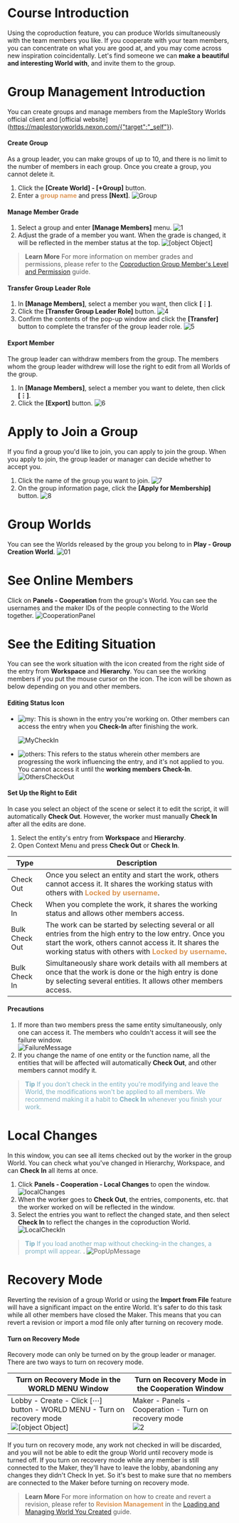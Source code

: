 # Course Introduction
Using the coproduction feature, you can produce Worlds simultaneously with the team members you like. If you cooperate with your team members, you can concentrate on what you are good at, and you may come across new inspiration coincidentally. Let's find someone we can **make a beautiful and interesting World with**, and invite them to the group.

# Group Management Introduction
You can create groups and manage members from the MapleStory Worlds official client and [official website] (https://maplestoryworlds.nexon.com/{"target":"_self"}).

#### Create Group
As a group leader, you can make groups of up to 10, and there is no limit to the number of members in each group. Once you create a group, you cannot delete it.

1. Click the **[Create World] - [+Group]** button.
2. Enter a <span style="color: #dc9656">**group name**</span> and press **[Next]**.
![Group](https://mod-file.dn.nexoncdn.co.kr/bbs/167513379650406311e8f72c0493a86951a6e935da33a.png "Group")

#### Manage Member Grade
1. Select a group and enter **[Manage Members]** menu.
    ![1](https://mod-file.dn.nexoncdn.co.kr/bbs/1727174076420d57018417c0e4b4f93c2cfe292799716.png "1")
2. Adjust the grade of a member you want. When the grade is changed, it will be reflected in the member status at the top.
    ![[object Object]](https://mod-file.dn.nexoncdn.co.kr/bbs/17531767509424ea689a4dd0c4ae9843932825a33b5c3.png "3")

> <span style="color: #585858">**Learn More**
> For more information on member grades and permissions, please refer to the [Coproduction Group Member's Level and Permission](/docs/?postId=1077{"target":"_self"}) guide.</span>

#### Transfer Group Leader Role
1. In **[Manage Members]**, select a member you want, then click **[⋮]**.
2. Click the **[Transfer Group Leader Role]** button.
    ![4](https://mod-file.dn.nexoncdn.co.kr/bbs/172717609363590f8c533a23441f6977fe8215ff09eb3.png "4")
3. Confirm the contents of the pop-up window and click the **[Transfer]** button to complete the transfer of the group leader role.
    ![5](https://mod-file.dn.nexoncdn.co.kr/bbs/1727175648637ad9c1a0ff3b34f5eb9a177016b245b3d.png "5")

#### Export Member
The group leader can withdraw members from the group. The members whom the group leader withdrew will lose the right to edit from all Worlds of the group.
1. In **[Manage Members]**, select a member you want to delete, then click **[⋮]**.
2. Click the **[Export]** button.
![6](https://mod-file.dn.nexoncdn.co.kr/bbs/17271761900545ff4e27da12e494fb76a57641ae15a19.png "6")

# Apply to Join a Group
If you find a group you'd like to join, you can apply to join the group. When you apply to join, the group leader or manager can decide whether to accept you.
1. Click the name of the group you want to join.
    ![7](https://mod-file.dn.nexoncdn.co.kr/bbs/1727177359609639ecf225b55453d81b2fa435b4952c3.png "7")
2. On the group information page, click the **[Apply for Membership]** button.
    ![8](https://mod-file.dn.nexoncdn.co.kr/bbs/17271773971956e90e83b7e2046bcb486cac9f2820e77.png "8")

# Group Worlds
You can see the Worlds released by the group you belong to in **Play - Group Creation World**.
![01](https://mod-file.dn.nexoncdn.co.kr/bbs/1657243801514b9c779d467544b7baf3b32c1dbd21d37.png{"width":"700px"} "01")

# See Online Members
Click on **Panels - Cooperation** from the group's World.
You can see the usernames and the maker IDs of the people connecting to the World together.
![CooperationPanel](https://mod-file.dn.nexoncdn.co.kr/bbs/1656652152957d88e3a917e4a44b984a825324ca881f1.png "CooperationPanel")

# See the Editing Situation
You can see the work situation with the icon created from the right side of the entry from **Workspace** and **Hierarchy**.
You can see the working members if you put the mouse cursor on the icon. The icon will be shown as below depending on you and other members.
#### Editing Status Icon
* ![my](https://mod-file.dn.nexoncdn.co.kr/storage/icons/Cooperation/icon_checkout_my.png): This is shown in the entry you're working on. Other members can access the entry when you **Check-In** after finishing the work.
    
    ![MyCheckIn](https://mod-file.dn.nexoncdn.co.kr/bbs/165951264937121b4736a686643cdb826e73f0ee16ad7.png "MyCheckIn")

* ![others](https://mod-file.dn.nexoncdn.co.kr/storage/icons/Cooperation/icon_checkout_others.png): This refers to the status wherein other members are progressing the work influencing the entry, and it's not applied to you. You cannot access it until the **working members Check-In**.
    ![OthersCheckOut](https://mod-file.dn.nexoncdn.co.kr/bbs/16595126827450aa46fce85ec4a80a07b1c04ae7471d3.png "OthersCheckOut")

#### Set Up the Right to Edit
In case you select an object of the scene or select it to edit the script, it will automatically **Check Out**.
However, the worker must manually **Check In** after all the edits are done.

1.  Select the entity's entry from **Workspace** and **Hierarchy**. 
2. Open Context Menu and press **Check Out** or **Check In**.
 
| Type | Description |
| --- | --- |
| Check Out | Once you select an entity and start the work, others cannot access it. It shares the working status with others with <span style="color: #dc9656">**Locked by username**</span>. |
| Check In | When you complete the work, it shares the working status and allows other members access. |
| Bulk Check Out | The work can be started by selecting several or all entries from the high entry to the low entry. Once you start the work, others cannot access it. It shares the working status with others with <span style="color: #dc9656">**Locked by username**</span>. |
| Bulk Check In | Simultaneously share work details with all members at once that the work is done or the high entry is done by selecting several entities. It allows other members access. |

#### Precautions
1. If more than two members press the same entity simultaneously, only one can access it. The members who couldn't access it will see the failure window.<br>
![FailureMessage](https://mod-file.dn.nexoncdn.co.kr/bbs/172913165188960af9f9550d64232bd99feec9de6632e.png "FailureMessage")
2. If you change the name of one entity or the function name, all the entities that will be affected will automatically **Check Out**, and other members cannot modify it.

> <span style="color: #7cafc2">**Tip**
> If you don't check in the entity you're modifying and leave the World, the modifications won't be applied to all members.
> We recommend making it a habit to **Check In** whenever you finish your work. </span>

# Local Changes
In this window, you can see all items checked out by the worker in the group World. You can check what you've changed in Hierarchy, Workspace, and can **Check In** all items at once.
1. Click **Panels - Cooperation - Local Changes** to open the window.
![localChanges](https://mod-file.dn.nexoncdn.co.kr/bbs/170590776515736a73b5b5bad493086a242f33a677bb5.png "localChanges")
2. When the worker goes to **Check Out**, the entries, components, etc. that the worker worked on will be reflected in the window.
3. Select the entries you want to reflect the changed state, and then select **Check In** to reflect the changes in the coproduction World.
![LocalCheckIn](https://mod-file.dn.nexoncdn.co.kr/bbs/1705907944580466f84660f7043cfa4aad482c7887ac3.png "LocalCheckIn")

> <span style="color: #7cafc2">**Tip**
> If you load another map without checking-in the changes, a prompt will appear. </span>.
> ![PopUpMessage](https://mod-file.dn.nexoncdn.co.kr/bbs/172912969483648123293d5d148be8cdde59942fbe611.png{"width":"320px"} "PopUpMessage")
 
# Recovery Mode
Reverting the revision of a group World or using the **Import from File** feature will have a significant impact on the entire World. It's safer to do this task while all other members have closed the Maker. This means that you can revert a revision or import a mod file only after turning on recovery mode.

#### Turn on Recovery Mode
Recovery mode can only be turned on by the group leader or manager.
There are two ways to turn on recovery mode.

| Turn on Recovery Mode in the WORLD MENU Window | Turn on Recovery Mode in the Cooperation Window |
| --- | --- |
| Lobby - Create - Click [⋯] button - WORLD MENU - Turn on recovery mode<br>![[object Object]](https://mod-file.dn.nexoncdn.co.kr/bbs/1727178369778127c20cb26c74be89225d49e37ce4922.png{"width":"640px"} "1") | Maker - Panels - Cooperation - Turn on recovery mode<br>![2](https://mod-file.dn.nexoncdn.co.kr/bbs/16891480873844fa6bec1cabb4523886225fe0ad53f7e.png) |

If you turn on recovery mode, any work not checked in will be discarded, and you will not be able to edit the group World until recovery mode is turned off. If you turn on recovery mode while any member is still connected to the Maker, they'll have to leave the lobby, abandoning any changes they didn't Check In yet. So it's best to make sure that no members are connected to the Maker before turning on recovery mode.

> <span style="color: #585858">**Learn More**
> For more information on how to create and revert a revision, please refer to <span style="color: #dc9656">**Revision Management**</span> in the [Loading and Managing World You Created](/docs/?postId=213{"target":"_self"}) guide.</span>